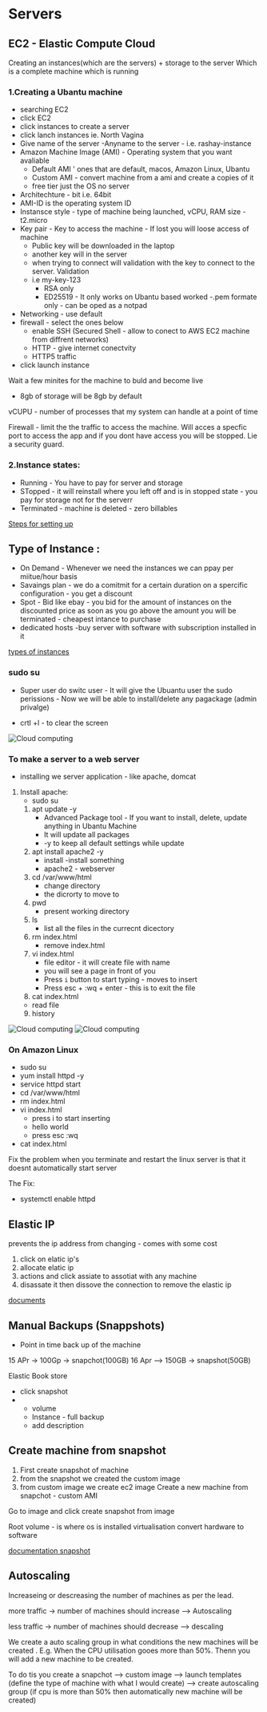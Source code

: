 # Servers

## EC2 - Elastic Compute Cloud

Creating an instances(which are the servers) + storage to the server
Which is a complete machine which is running

### 1.Creating a Ubantu machine
- searching EC2 
- click EC2
- click instances to create a server
- click lanch instances ie. North Vagina
- Give name of the server -Anyname to the server - i.e. rashay-instance
-  Amazon Machine Image (AMI) - Operating system that you want avaliable
    - Default AMI ' ones that are default, macos, Amazon Linux, Ubantu
    - Custom AMI - convert machine from a ami and create a copies of it
    - free tier just the OS no server
- Architechture - bit i.e. 64bit
- AMI-ID is the operating system ID
- Instansce style - type of machine being launched, vCPU, RAM size - t2.micro
- Key pair - Key to access the machine - If lost you will loose access of machine
    - Public key will be downloaded in the laptop
    - another key will in the server
    - when trying to connect will validation with the key to connect to the server. Validation 
    - i.e my-key-123
        - RSA only
        - ED25519 - It only works on Ubantu based worked 
        -.pem formate only - can be oped as a notpad
- Networking - use default 
- firewall - select the ones below 
    - enable SSH (Secured Shell - allow to conect to AWS EC2 machine from diffrent networks)
    - HTTP - give internet conectvity  
    - HTTP5 traffic
- click launch instance 

Wait a few minites for the machine to buld and become live
- 8gb of storage will be 8gb by default

vCUPU - number of processes that my system can handle at a point of time


Firewall - limit the the traffic to access the machine. Will acces a specfic port to access the app and if you dont have access you will be stopped. Lie a security guard.

### 2.Instance states:
- Running - You have to pay for server and storage 
- STopped - it will reinstall where you left off and is in stopped state - you pay for storage not for the serverr
- Terminated - machine is deleted  - zero billables 


[Steps for setting up](https://drive.google.com/file/d/1RFhI22JODHMbxluI1UTcjp-c_-c5vwRv/view?usp=sharing)




## Type of Instance :
- On Demand - Whenever we need the instances we can ppay per miitue/hour basis
- Savaings plan - we do a comitmit for a certain duration on a spercific configuration - you get a discount
- Spot - Bid like ebay - you bid for the amount of instances on the discounted price as soon as you go above the amount you will be terminated - cheapest intance to purchase
- dedicated hosts -buy server with software with subscription installed in it 

[types of instances](https://drive.google.com/file/d/1RFhI22JODHMbxluI1UTcjp-c_-c5vwRv/view?usp=sharing)


### sudo su
- Super user do  switc user - It will give the Ubuantu user the sudo perissions - Now we will be able to install/delete any pagackage (admin privalge) 

- crtl +l - to clear the screen

![Cloud computing](./images/server.png "Cloud computing image notes")

### To make a server to a web server 
- installing we server application - like apache, domcat
1. Install apache: 
    - sudo su
    1.  apt update -y 
        - Advanced Package tool - If you want to install, delete, update anything in Ubantu Machine
        - It will update all packages
        - -y to keep all default settings while update 
    2. apt install apache2 -y
        - install -install something
        - apache2 - webserver
    3. cd /var/www/html
        - change directory
        - the dicrorty to move to   
    4. pwd
        - present working directory
    5. ls 
        - list all the files in the currecnt dicectory 
    6. rm index.html
        - remove index.html
    7. vi index.html
        - file editor - it will create file with name 
        - you will see a page in front of you
        - Press `i` button to start typing - moves to insert
        - Press esc + :wq + enter - this is to exit the file
    8. cat index.html
    - read file
    9. history 

![Cloud computing](./images/upate%20server%20comands.png "Cloud computing image notes")
![Cloud computing](./images/linux%20commands.png "Cloud computing image notes")


### On Amazon Linux
- sudo su
- yum install httpd -y
- service httpd start 
- cd /var/www/html 
- rm index.html
- vi index.html 
    - press i to start inserting 
    - hello world
    - press esc :wq
- cat index.html 

Fix the problem when you terminate and restart the linux server is that it doesnt automatically start server 

The Fix:
- systemctl  enable httpd


## Elastic IP
prevents the ip address from changing - comes with some cost
1. click on elatic ip's
2. allocate elatic ip
3. actions and click assiate to assotiat with any machine
4. disassate it then dissove the connection to remove the elastic ip

[documents](https://drive.google.com/file/d/1rnEWBKD--RwpcUxI2_HiWIResj3DE23g/view?usp=sharing)


## Manual Backups (Snappshots)
 - Point in time back up of the machine 

 15 APr -> 100Gp -> snapchot(100GB)
 16 Apr --> 150GB -> snapshot(50GB)

Elastic Book store
- click snapshot
-
    - volume
    - Instance - full backup
    - add description

## Create machine from snapshot
1. First create snapshot of machine
2. from the snapshot we created the custom image
3. from custom image we create ec2 image
Create a new machine from snapchot - custom AMI 

Go to image and click create snapshot from image 

Root volume - is where os is installed 
virtualisation convert hardware to software

[documentation snapshot](https://drive.google.com/file/d/1UXEwyClMY8G-i1IjmgwAkdA7hNCh8Giw/view?usp=sharing)


## Autoscaling
Increaseing or descreasing the number of machines as per the lead.

more traffic -> number of machines should increase --> Autoscaling

less traffic -> number of machines should decrease --> descaling

We create a auto scaling group in what conditions the new machines will be created . E.g. When the CPU utilisation gooes more than 50%. Thenn you will add a new machine to be created.

To do tis you create a snapchot --> custom image --> launch templates (define the type of machine with what I would create) --> create autoscaling group (if cpu is more than 50% then automatically new machine will be created)
